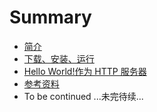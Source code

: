 # Summary


* [简介](docs/introduction.md)
* [下载、安装、运行](docs/installation.md)
* [Hello World!作为 HTTP 服务器](docs/hello-world.md)
* [参考资料](docs/references.md)
* To be continued ...未完待续...

